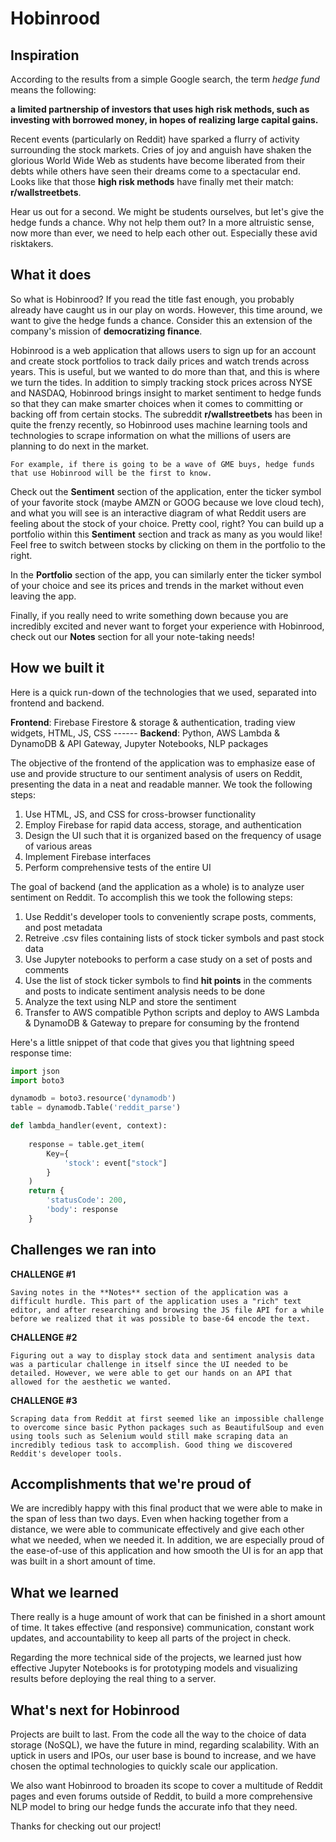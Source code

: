 # Hobinrood

## Inspiration
According to the results from a simple Google search, the term _hedge fund_ means the following:

__a limited partnership of investors that uses high risk methods, such as investing with borrowed money, in hopes of realizing large capital gains.__

Recent events (particularly on Reddit) have sparked a flurry of activity surrounding the stock markets. Cries of joy and anguish have shaken the glorious World Wide Web as students have become liberated from their debts while others have seen their dreams come to a spectacular end. Looks like that those __high risk methods__ have finally met their match: __r/wallstreetbets__.

Hear us out for a second. We might be students ourselves, but let's give the hedge funds a chance. Why not help them out? In a more altruistic sense, now more than ever, we need to help each other out. Especially these avid risktakers.

## What it does
So what is Hobinrood? If you read the title fast enough, you probably already have caught us in our play on words. However, this time around, we want to give the hedge funds a chance. Consider this an extension of the company's mission of __democratizing finance__.

Hobinrood is a web application that allows users to sign up for an account and create stock portfolios to track daily prices and watch trends across years. This is useful, but we wanted to do more than that, and this is where we turn the tides. In addition to simply tracking stock prices across NYSE and NASDAQ, Hobinrood brings insight to market sentiment to hedge funds so that they can make smarter choices when it comes to committing or backing off from certain stocks. The subreddit __r/wallstreetbets__ has been in quite the frenzy recently, so Hobinrood uses machine learning tools and technologies to scrape information on what the millions of users are planning to do next in the market. 

```
For example, if there is going to be a wave of GME buys, hedge funds that use Hobinrood will be the first to know.
```

Check out the **Sentiment** section of the application, enter the ticker symbol of your favorite stock (maybe AMZN or GOOG because we love cloud tech), and what you will see is an interactive diagram of what Reddit users are feeling about the stock of your choice. Pretty cool, right? You can build up a portfolio within this **Sentiment** section and track as many as you would like! Feel free to switch between stocks by clicking on them in the portfolio to the right.

In the **Portfolio** section of the app, you can similarly enter the ticker symbol of your choice and see its prices and trends in the market without even leaving the app.

Finally, if you really need to write something down because you are incredibly excited and never want to forget your experience with Hobinrood, check out our **Notes** section for all your note-taking needs!

## How we built it
Here is a quick run-down of the technologies that we used, separated into frontend and backend.

**Frontend**: Firebase Firestore & storage & authentication, trading view widgets, HTML, JS, CSS ------
**Backend**: Python, AWS Lambda & DynamoDB & API Gateway, Jupyter Notebooks, NLP packages

The objective of the frontend of the application was to emphasize ease of use and provide structure to our sentiment analysis of users on Reddit, presenting the data in a neat and readable manner. We took the following steps:

1. Use HTML, JS, and CSS for cross-browser functionality
2. Employ Firebase for rapid data access, storage, and authentication
3. Design the UI such that it is organized based on the frequency of usage of various areas
4. Implement Firebase interfaces
5. Perform comprehensive tests of the entire UI

The goal of backend (and the application as a whole) is to analyze user sentiment on Reddit. To accomplish this we took the following steps:

1. Use Reddit's developer tools to conveniently scrape posts, comments, and post metadata
2. Retreive .csv files containing lists of stock ticker symbols and past stock data
3. Use Jupyter notebooks to perform a case study on a set of posts and comments
4. Use the list of stock ticker symbols to find __hit points__ in the comments and posts to indicate sentiment analysis needs to be done
5. Analyze the text using NLP and store the sentiment
6. Transfer to AWS compatible Python scripts and deploy to AWS Lambda & DynamoDB & Gateway to prepare for consuming by the frontend

Here's a little snippet of that code that gives you that lightning speed response time:
```python
import json
import boto3

dynamodb = boto3.resource('dynamodb')
table = dynamodb.Table('reddit_parse')

def lambda_handler(event, context):
    
    response = table.get_item(
        Key={
            'stock': event["stock"]
        }        
    )
    return {
        'statusCode': 200,
        'body': response
    }
```

## Challenges we ran into
**CHALLENGE #1**
```
Saving notes in the **Notes** section of the application was a difficult hurdle. This part of the application uses a "rich" text editor, and after researching and browsing the JS file API for a while before we realized that it was possible to base-64 encode the text.
```

**CHALLENGE #2**
```
Figuring out a way to display stock data and sentiment analysis data was a particular challenge in itself since the UI needed to be detailed. However, we were able to get our hands on an API that allowed for the aesthetic we wanted.
```

**CHALLENGE #3**
```
Scraping data from Reddit at first seemed like an impossible challenge to overcome since basic Python packages such as BeautifulSoup and even using tools such as Selenium would still make scraping data an incredibly tedious task to accomplish. Good thing we discovered Reddit's developer tools.
```

## Accomplishments that we're proud of
We are incredibly happy with this final product that we were able to make in the span of less than two days. Even when hacking together from a distance, we were able to communicate effectively and give each other what we needed, when we needed it. In addition, we are especially proud of the ease-of-use of this application and how smooth the UI is for an app that was built in a short amount of time.

## What we learned
There really is a huge amount of work that can be finished in a short amount of time. It takes effective (and responsive) communication, constant work updates, and accountability to keep all parts of the project in check.

Regarding the more technical side of the projects, we learned just how effective Jupyter Notebooks is for prototyping models and visualizing results before deploying the real thing to a server.

## What's next for Hobinrood
Projects are built to last. From the code all the way to the choice of data storage (NoSQL), we have the future in mind, regarding scalability. With an uptick in users and IPOs, our user base is bound to increase, and we have chosen the optimal technologies to quickly scale our application.

We also want Hobinrood to broaden its scope to cover a multitude of Reddit pages and even forums outside of Reddit, to build a more comprehensive NLP model to bring our hedge funds the accurate info that they need.

Thanks for checking out our project!
